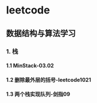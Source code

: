 # leetcode
## 数据结构与算法学习
### 1. 栈
#### 1.1 MinStack-03.02
#### 1.2 删除最外层的括号-leetcode1021
#### 1.3 两个栈实现队列-剑指09
